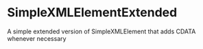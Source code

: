 # SimpleXMLElementExtended
A simple extended version of SimpleXMLElement that adds CDATA whenever necessary
